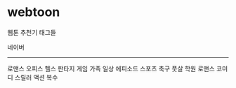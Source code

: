 # webtoon
웹툰 추천기
태그들


네이버

__________

로맨스
오피스
헬스
판타지
게임
가족
일상
에피소드
스포츠
축구
풋살
학원
로맨스
코미디
스릴러
액션
복수
